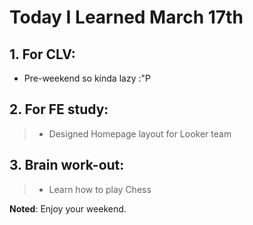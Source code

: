 # Today I Learned March 17th

## 1. For CLV:

- Pre-weekend so kinda lazy :"P

## 2. For FE study:

> - Designed Homepage layout for Looker team 

## 3. Brain work-out:

> - Learn how to play Chess

**Noted**: Enjoy your weekend.